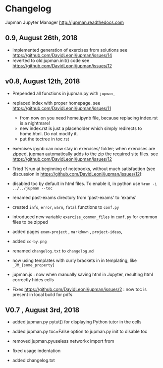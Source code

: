 
# Changelog

Jupman Jupyter Manager  http://jupman.readthedocs.com


## 0.9, August 26th, 2018

- implemented generation of exercises from solutions
  see https://github.com/DavidLeoni/jupman/issues/14
- reverted to old jupman.init() code
  see https://github.com/DavidLeoni/jupman/issues/12

## v0.8, August 12th, 2018

- Prepended all functions in jupman.py with `jupman_`

- replaced index with proper homepage. 
  see https://github.com/DavidLeoni/jupman/issues/11
  
  - from now on you need home.ipynb file, because replacing index.rst is a nightmare! 
  - new index.rst is just a placeholder which simply redirects to home.html. Do not modify it.
  - put the toctree in toc.rst
  
- exercises ipynb can now stay in exercises/ folder; when exercises are zipped,
  jupman automatically adds to the zip the required site files. 
  see https://github.com/DavidLeoni/jupman/issues/12
  
- Tried %run at beginning of notebooks, without much satisfaction
  (see discussion in https://github.com/DavidLeoni/jupman/issues/12): 
  
- disabled toc by default in html files. To enable it, in python use `%run -i ../../jupman --toc`
- renamed past-exams directory from 'past-exams' to 'exams'
- created `info`, `error`, `warn`, `fatal` functions to `conf.py`
- introduced new variable `exercise_common_files` in `conf.py` for common files to be zipped
- added pages `exam-project` , `markdown` , `project-ideas`, 
- added `cc-by.png`
- renamed `changelog.txt` to `changelog.md`
- now using templates with curly brackets in in templating, like `_JM_{some_property}`
- jupman.js : now when manually saving html in Jupyter, resulting html correctly hides cells
- Fixes https://github.com/DavidLeoni/jupman/issues/2 : 
  now toc is present in local build for pdfs 

## V0.7 , August 3rd, 2018

- added jupman.py pytut() for displaying Python tutor in the cells
- added  jupman.py toc=False option to jupman.py init to disable toc
- removed  jupman.pyuseless networkx import from 

- fixed usage indentation
- added changelog.txt


